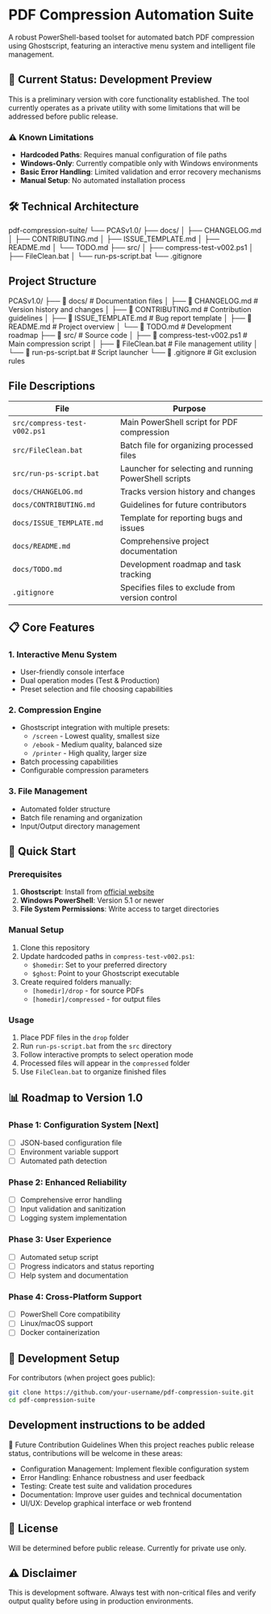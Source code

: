 # PDF Compression Automation Suite

A robust PowerShell-based toolset for automated batch PDF compression using Ghostscript, featuring an interactive menu system and intelligent file management.

## 🚧 Current Status: Development Preview

This is a preliminary version with core functionality established. The tool currently operates as a private utility with some limitations that will be addressed before public release.

### ⚠️ Known Limitations
- **Hardcoded Paths**: Requires manual configuration of file paths
- **Windows-Only**: Currently compatible only with Windows environments  
- **Basic Error Handling**: Limited validation and error recovery mechanisms
- **Manual Setup**: No automated installation process

## 🛠️ Technical Architecture

pdf-compression-suite/
└── PCASv1.0/
    ├── docs/
    │   ├── CHANGELOG.md
    │   ├── CONTRIBUTING.md
    │   ├── ISSUE_TEMPLATE.md
    │   ├── README.md
    │   └── TODO.md
    ├── src/
    │   ├── compress-test-v002.ps1
    │   ├── FileClean.bat
    │   └── run-ps-script.bat
    └── .gitignore

## Project Structure

PCASv1.0/
├── 📁 docs/                    # Documentation files
│ ├── 📄 CHANGELOG.md           # Version history and changes
│ ├── 📄 CONTRIBUTING.md        # Contribution guidelines
│ ├── 📄 ISSUE_TEMPLATE.md      # Bug report template
│ ├── 📄 README.md              # Project overview
│ └── 📄 TODO.md                # Development roadmap
├── 📁 src/                     # Source code
│ ├── 📄 compress-test-v002.ps1 # Main compression script
│ ├── 📄 FileClean.bat          # File management utility
│ └── 📄 run-ps-script.bat      # Script launcher
└── 📄 .gitignore               # Git exclusion rules

## File Descriptions

| File | Purpose |
|------|---------|
| `src/compress-test-v002.ps1` | Main PowerShell script for PDF compression |
| `src/FileClean.bat` | Batch file for organizing processed files |
| `src/run-ps-script.bat` | Launcher for selecting and running PowerShell scripts |
| `docs/CHANGELOG.md` | Tracks version history and changes |
| `docs/CONTRIBUTING.md` | Guidelines for future contributors |
| `docs/ISSUE_TEMPLATE.md` | Template for reporting bugs and issues |
| `docs/README.md` | Comprehensive project documentation |
| `docs/TODO.md` | Development roadmap and task tracking |
| `.gitignore` | Specifies files to exclude from version control |

## 📋 Core Features

### 1. Interactive Menu System
- User-friendly console interface
- Dual operation modes (Test & Production)
- Preset selection and file choosing capabilities

### 2. Compression Engine
- Ghostscript integration with multiple presets:
  - `/screen` - Lowest quality, smallest size
  - `/ebook` - Medium quality, balanced size
  - `/printer` - High quality, larger size
- Batch processing capabilities
- Configurable compression parameters

### 3. File Management
- Automated folder structure
- Batch file renaming and organization
- Input/Output directory management

## 🚀 Quick Start

### Prerequisites
1. **Ghostscript**: Install from [official website](https://www.ghostscript.com/)
2. **Windows PowerShell**: Version 5.1 or newer
3. **File System Permissions**: Write access to target directories

### Manual Setup
1. Clone this repository
2. Update hardcoded paths in `compress-test-v002.ps1`:
   - `$homedir`: Set to your preferred directory
   - `$ghost`: Point to your Ghostscript executable
3. Create required folders manually:
   - `[homedir]/drop` - for source PDFs
   - `[homedir]/compressed` - for output files

### Usage
1. Place PDF files in the `drop` folder
2. Run `run-ps-script.bat` from the `src` directory
3. Follow interactive prompts to select operation mode
4. Processed files will appear in the `compressed` folder
5. Use `FileClean.bat` to organize finished files

## 📊 Roadmap to Version 1.0

### Phase 1: Configuration System [Next]
- [ ] JSON-based configuration file
- [ ] Environment variable support
- [ ] Automated path detection

### Phase 2: Enhanced Reliability
- [ ] Comprehensive error handling
- [ ] Input validation and sanitization
- [ ] Logging system implementation

### Phase 3: User Experience
- [ ] Automated setup script
- [ ] Progress indicators and status reporting
- [ ] Help system and documentation

### Phase 4: Cross-Platform Support
- [ ] PowerShell Core compatibility
- [ ] Linux/macOS support
- [ ] Docker containerization

## 🔧 Development Setup

For contributors (when project goes public):

```bash
git clone https://github.com/your-username/pdf-compression-suite.git
cd pdf-compression-suite
```

## Development instructions to be added

🤝 Future Contribution Guidelines
When this project reaches public release status, contributions will be welcome in these areas:
- Configuration Management: Implement flexible configuration system
- Error Handling: Enhance robustness and user feedback
- Testing: Create test suite and validation procedures
- Documentation: Improve user guides and technical documentation
- UI/UX: Develop graphical interface or web frontend

## 📝 License
Will be determined before public release. Currently for private use only.

## ⚠️ Disclaimer
This is development software. Always test with non-critical files and verify output quality before using in production environments.
